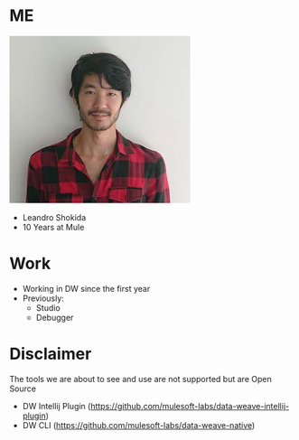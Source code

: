 # ME

![Leandro Shokida](https://raw.githubusercontent.com/leansh/data-weave-typestalk-/master/images/shoki.jpg)

- Leandro Shokida
- 10 Years at Mule


# Work

- Working in DW since the first year
- Previously:
  - Studio
  - Debugger

    

# Disclaimer

The tools we are about to see and use are not supported but are Open Source

- DW Intellij Plugin (https://github.com/mulesoft-labs/data-weave-intellij-plugin)
- DW CLI (https://github.com/mulesoft-labs/data-weave-native)
